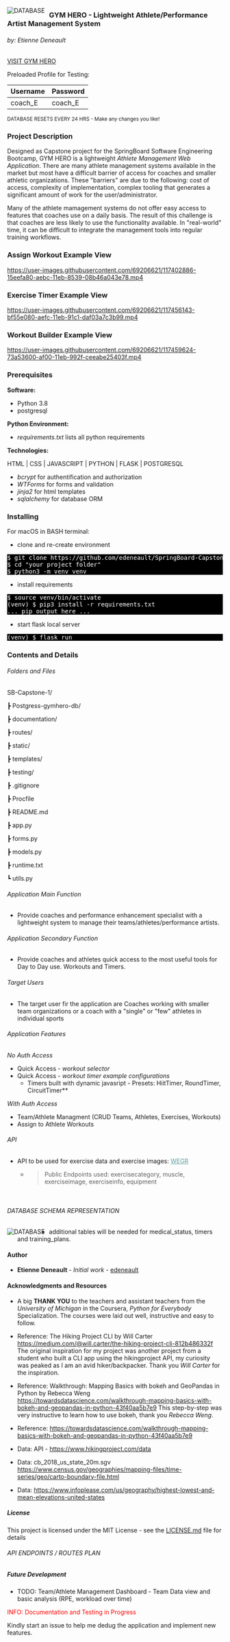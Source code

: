 <img src="./static/images/social-media-images/gym-hero-social-header.png"
     alt="DATABASE"
     style="float: left; margin-right: 10px;" />

### GYM HERO - Lightweight Athlete/Performance Artist Management System
###### by: Etienne Deneault

[VISIT GYM HERO](https://sb-gym-hero.herokuapp.com/)

Preloaded Profile for Testing:

Username | Password
------------ | -------------
coach_E | coach_E

<small>DATABASE RESETS EVERY 24 HRS - Make any changes you like!</small>

### Project Description

Designed as Capstone project for the SpringBoard Software Engineering Bootcamp, GYM HERO is a lightweight *Athlete Management Web Application*.  There are many athlete management systems available in the market but most have a difficult barrier of access for coaches and smaller athletic organizations.  These "barriers" are due to the following: cost of access, complexity of implementation, complex tooling that generates a significant amount of work for the user/administrator.  

 Many of the athlete mamagement systems do not offer easy access to features that coaches use on a daily basis.  The result of this challenge is that coaches are less likely to use the functionality available.  In "real-world" time, it can be difficult to integrate the management tools into regular training workflows.

### Assign Workout Example View

https://user-images.githubusercontent.com/69206621/117402886-15eefa80-aebc-11eb-8539-08b46a043e78.mp4


### Exercise Timer Example View

https://user-images.githubusercontent.com/69206621/117456143-bf55e080-aefc-11eb-91c1-daf03a7c3b99.mp4

### Workout Builder Example View

https://user-images.githubusercontent.com/69206621/117459624-73a53600-af00-11eb-992f-ceeabe25403f.mp4

### Prerequisites

**Software:**
* Python 3.8
* postgresql

**Python Environment:**
* *requirements.txt* lists all python requirements

**Technologies:**

HTML | CSS | JAVASCRIPT | PYTHON | FLASK | POSTGRESQL

 * *bcrypt* for authentification and authorization
 * *WTForms* for forms and validation
 * *jinja2* for html templates
 * *sqlalchemy* for database ORM

### Installing

For macOS in BASH terminal:

* clone and re-create environment

<pre class="literal-block" style="background-color: black; color: white;">
$ <span class="cmd">git clone https://github.com/edeneault/SpringBoard-Capstone-1.git</span>
$ <span class="cmd">cd "your project folder"</span>
$ <span class="cmd">python3 -m venv venv</span>
</pre>
<div class="docutils container">

* install requirements 

<pre class="literal-block" style="background-color: black; color: white;">
$ <span class="cmd">source venv/bin/activate</span>
(venv) $ <span class="cmd">pip3 install -r requirements.txt</span>
<span class="gray">... pip output here ...</span>
</pre>

* start flask local server

<pre class="literal-block" style="background-color: black; color: white;">
(venv) $ <span class="cmd">flask run</span>
</pre>

### Contents and Details

###### Folders and Files


SB-Capstone-1/

┣ Postgress-gymhero-db/

┣ documentation/

┣ routes/

┣ static/

┣ templates/

┣ testing/

┣ .gitignore

┣ Procfile

┣ README.md

┣ app.py

┣ forms.py

┣ models.py

┣ runtime.txt

┗ utils.py




###### Application Main Function

* Provide coaches and performance enhancement specialist with a lightweight system to manage their teams/athletes/performance artists.

###### Application Secondary Function
* Provide coaches and athletes quick access to the most useful tools for Day to Day use. Workouts and Timers.


###### Target Users

* The target user fir the application are Coaches working with smaller team organizations or a coach with a "single" or "few" athletes in individual sports

###### Application Features

*No Auth Access*
* Quick Access - *workout selector* 
* Quick Access - *workout timer example configurations*
    * Timers built with dynamic javasript - Presets: HiitTimer, RoundTimer, CircuitTimer**

*With Auth Access*

* Team/Athlete Managment (CRUD Teams, Athletes, Exercises, Workouts)
* Assign to Athlete Workouts

###### API

* API to be used for exercise data and exercise images: <a style="color: CadetBlue" href="https://wger.de/en/software/api">WEGR</a>
    * >Public Endpoints used: 
      exercisecategory, muscle, exerciseimage, exerciseinfo, equipment

<br>

###### DATABASE SCHEMA REPRESENTATION 

<img src="./documentation/Database-Design-Capstone-1.png"
     alt="DATABASE"
     style="float: left; margin-right: 10px;" />

* additional tables will be needed for medical_status, timers and training_plans.



#### Author

* **Etienne Deneault** - *Initial work* - [edeneault](https://github.com/edeneault)

#### Acknowledgments and Resources

* A big **THANK YOU** to the teachers and assistant teachers from the *University of Michigan* in the Coursera, *Python for Everybody* Specialization. The courses were laid out well, instructive and easy to follow.

* Reference: The Hiking Project CLI by Will Carter
https://medium.com/@will.carter/the-hiking-project-cli-812b486332f
The original inspiration for my project was another project from a student who built a CLI app using the hikingproject API, my curiosity was peaked as I am an avid hiker/backpacker. Thank you *Will Carter* for the inspiration.
* Reference: Walkthrough: Mapping Basics with bokeh and GeoPandas in Python by Rebecca Weng
https://towardsdatascience.com/walkthrough-mapping-basics-with-bokeh-and-geopandas-in-python-43f40aa5b7e9
This step-by-step was very instructive to learn how to use bokeh, thank you *Rebecca Weng*.

* Reference: https://towardsdatascience.com/walkthrough-mapping-basics-with-bokeh-and-geopandas-in-python-43f40aa5b7e9

* Data: API - https://www.hikingproject.com/data

* Data: cb_2018_us_state_20m.sgv https://www.census.gov/geographies/mapping-files/time-series/geo/carto-boundary-file.html

* Data: https://www.infoplease.com/us/geography/highest-lowest-and-mean-elevations-united-states


##### License

This project is licensed under the MIT License - see the [LICENSE.md](LICENSE.md) file for details
###### API ENDPOINTS / ROUTES PLAN


##### Future Development

* TODO: Team/Athlete Management Dashboard - Team Data view and basic analysis (RPE, workload over time)


<p style="color: red;">INFO:  Documentation and Testing in Progress</p>
<p style="color: dark-gray;">Kindly start an issue to help me dedug the application and implement new features.</p>

